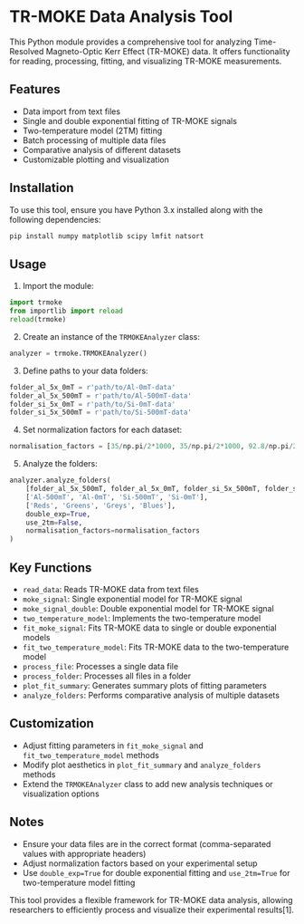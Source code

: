 # TR-MOKE Data Analysis Tool

This Python module provides a comprehensive tool for analyzing Time-Resolved Magneto-Optic Kerr Effect (TR-MOKE) data. It offers functionality for reading, processing, fitting, and visualizing TR-MOKE measurements.

## Features

- Data import from text files
- Single and double exponential fitting of TR-MOKE signals
- Two-temperature model (2TM) fitting
- Batch processing of multiple data files
- Comparative analysis of different datasets
- Customizable plotting and visualization

## Installation

To use this tool, ensure you have Python 3.x installed along with the following dependencies:

```bash
pip install numpy matplotlib scipy lmfit natsort
```

## Usage

1. Import the module:

```python
import trmoke
from importlib import reload
reload(trmoke)
```

2. Create an instance of the `TRMOKEAnalyzer` class:

```python
analyzer = trmoke.TRMOKEAnalyzer()
```

3. Define paths to your data folders:

```python
folder_al_5x_0mT = r'path/to/Al-0mT-data'
folder_al_5x_500mT = r'path/to/Al-500mT-data'
folder_si_5x_0mT = r'path/to/Si-0mT-data'
folder_si_5x_500mT = r'path/to/Si-500mT-data'
```

4. Set normalization factors for each dataset:

```python
normalisation_factors = [35/np.pi/2*1000, 35/np.pi/2*1000, 92.8/np.pi/2*1000, 92.8/np.pi/2*1000]
```

5. Analyze the folders:

```python
analyzer.analyze_folders(
    [folder_al_5x_500mT, folder_al_5x_0mT, folder_si_5x_500mT, folder_si_5x_0mT],
    ['Al-500mT', 'Al-0mT', 'Si-500mT', 'Si-0mT'],
    ['Reds', 'Greens', 'Greys', 'Blues'],
    double_exp=True,
    use_2tm=False,
    normalisation_factors=normalisation_factors
)
```

## Key Functions

- `read_data`: Reads TR-MOKE data from text files
- `moke_signal`: Single exponential model for TR-MOKE signal
- `moke_signal_double`: Double exponential model for TR-MOKE signal
- `two_temperature_model`: Implements the two-temperature model
- `fit_moke_signal`: Fits TR-MOKE data to single or double exponential models
- `fit_two_temperature_model`: Fits TR-MOKE data to the two-temperature model
- `process_file`: Processes a single data file
- `process_folder`: Processes all files in a folder
- `plot_fit_summary`: Generates summary plots of fitting parameters
- `analyze_folders`: Performs comparative analysis of multiple datasets

## Customization

- Adjust fitting parameters in `fit_moke_signal` and `fit_two_temperature_model` methods
- Modify plot aesthetics in `plot_fit_summary` and `analyze_folders` methods
- Extend the `TRMOKEAnalyzer` class to add new analysis techniques or visualization options

## Notes

- Ensure your data files are in the correct format (comma-separated values with appropriate headers)
- Adjust normalization factors based on your experimental setup
- Use `double_exp=True` for double exponential fitting and `use_2tm=True` for two-temperature model fitting

This tool provides a flexible framework for TR-MOKE data analysis, allowing researchers to efficiently process and visualize their experimental results[1].
